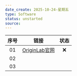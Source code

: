 ```yaml
---
date_create: 2025-10-24-星期五
type: Software
status: unstarted
source:
---
```

| 序号  |                    链接                     | 状态  |
| :-: | :---------------------------------------: | :-: |
| 01  | [OriginLab官网](https://www.originlab.com/) |  ❌  |
| 02  |                                           |     |
| 03  |                                           |     |


